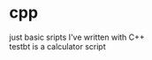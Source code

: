# cpp
just basic sripts I've written with C++                                                                                          
testbt is a calculator script
